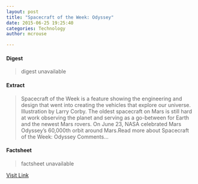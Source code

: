 ```yaml
---
layout: post
title: "Spacecraft of the Week: Odyssey"
date: 2015-06-25 19:25:40
categories: Technology
author: mcrouse

---
```



#### Digest
>digest unavailable

#### Extract
>Spacecraft of the Week is a feature showing the engineering and design that went into creating the vehicles that explore our universe. Illustration by Larry Corby. The oldest spacecraft on Mars is still hard at work observing the planet and serving as a go-between for Earth and the newest Mars rovers. On June 23, NASA celebrated Mars Odyssey’s 60,000th orbit around Mars.Read more about Spacecraft of the Week: Odyssey Comments...

#### Factsheet
>factsheet unavailable

[Visit Link](http://www.pddnet.com/articles/2015/06/spacecraft-week-odyssey)



